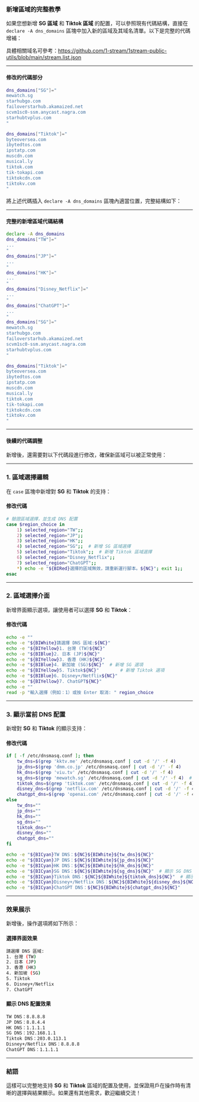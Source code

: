 ### **新增區域的完整教學**

如果您想新增 **SG 區域** 和 **Tiktok 區域** 的配置，可以參照現有代碼結構，直接在 `declare -A dns_domains` 區塊中加入新的區域及其域名清單。以下是完整的代碼增補：

具體相關域名可參考：https://github.com/1-stream/1stream-public-utils/blob/main/stream.list.json

---

#### **修改的代碼部分**

```bash
dns_domains["SG"]="
mewatch.sg
starhubgo.com
failoverstarhub.akamaized.net
scvm1sc0-ssm.anycast.nagra.com
starhubtvplus.com
"

dns_domains["Tiktok"]="
byteoversea.com
ibytedtos.com
ipstatp.com
muscdn.com
musical.ly
tiktok.com
tik-tokapi.com
tiktokcdn.com
tiktokv.com
"
```

將上述代碼插入 `declare -A dns_domains` 區塊內適當位置，完整結構如下：

---

#### **完整的新增區域代碼結構**

```bash
declare -A dns_domains
dns_domains["TW"]="
...
"
dns_domains["JP"]="
...
"
dns_domains["HK"]="
...
"
dns_domains["Disney_Netflix"]="
...
"
dns_domains["ChatGPT"]="
...
"
dns_domains["SG"]="
mewatch.sg
starhubgo.com
failoverstarhub.akamaized.net
scvm1sc0-ssm.anycast.nagra.com
starhubtvplus.com
"

dns_domains["Tiktok"]="
byteoversea.com
ibytedtos.com
ipstatp.com
muscdn.com
musical.ly
tiktok.com
tik-tokapi.com
tiktokcdn.com
tiktokv.com
"
```

---

#### **後續的代碼調整**

新增後，還需要對以下代碼段進行修改，確保新區域可以被正常使用：

---

### **1. 區域選擇邏輯**

在 `case` 區塊中新增對 **SG** 和 **Tiktok** 的支持：

#### 修改代碼

```bash
# 驗證區域選擇，並生成 DNS 配置
case $region_choice in
    1) selected_region="TW";;
    2) selected_region="JP";;
    3) selected_region="HK";;
    4) selected_region="SG";;  # 新增 SG 區域選擇
    5) selected_region="Tiktok";;  # 新增 Tiktok 區域選擇
    6) selected_region="Disney_Netflix";;
    7) selected_region="ChatGPT";;
    *) echo -e "${BIRed}選擇的區域無效，請重新運行腳本。${NC}"; exit 1;;
esac
```

---

### **2. 區域選擇介面**

新增界面顯示選項，讓使用者可以選擇 **SG** 和 **Tiktok**：

#### 修改代碼

```bash
echo -e ""
echo -e "${BIWhite}請選擇 DNS 區域:${NC}"
echo -e "${BIYellow}1. 台灣 (TW)${NC}"
echo -e "${BIBlue}2. 日本 (JP)${NC}"
echo -e "${BIYellow}3. 香港 (HK)${NC}"
echo -e "${BIBlue}4. 新加坡 (SG)${NC}"  # 新增 SG 選項
echo -e "${BIYellow}5. Tiktok${NC}"        # 新增 Tiktok 選項
echo -e "${BIBlue}6. Disney+/Netflix${NC}"
echo -e "${BIYellow}7. ChatGPT${NC}"
echo -e ""
read -p "輸入選擇（例如：1）或按 Enter 取消: " region_choice
```

---

### **3. 顯示當前 DNS 配置**

新增對 **SG** 和 **Tiktok** 的顯示支持：

#### 修改代碼

```bash
if [ -f /etc/dnsmasq.conf ]; then
    tw_dns=$(grep 'kktv.me' /etc/dnsmasq.conf | cut -d '/' -f 4)
    jp_dns=$(grep 'dmm.co.jp' /etc/dnsmasq.conf | cut -d '/' -f 4)
    hk_dns=$(grep 'viu.tv' /etc/dnsmasq.conf | cut -d '/' -f 4)
    sg_dns=$(grep 'mewatch.sg' /etc/dnsmasq.conf | cut -d '/' -f 4)  # 新增 SG DNS 顯示
    tiktok_dns=$(grep 'tiktok.com' /etc/dnsmasq.conf | cut -d '/' -f 4)  # 新增 Tiktok DNS 顯示
    disney_dns=$(grep 'netflix.com' /etc/dnsmasq.conf | cut -d '/' -f 4)
    chatgpt_dns=$(grep 'openai.com' /etc/dnsmasq.conf | cut -d '/' -f 4)
else
    tw_dns=""
    jp_dns=""
    hk_dns=""
    sg_dns=""
    tiktok_dns=""
    disney_dns=""
    chatgpt_dns=""
fi

echo -e "${BICyan}TW DNS：${NC}${BIWhite}${tw_dns}${NC}"
echo -e "${BICyan}JP DNS：${NC}${BIWhite}${jp_dns}${NC}"
echo -e "${BICyan}HK DNS：${NC}${BIWhite}${hk_dns}${NC}"
echo -e "${BICyan}SG DNS：${NC}${BIWhite}${sg_dns}${NC}"  # 顯示 SG DNS
echo -e "${BICyan}Tiktok DNS：${NC}${BIWhite}${tiktok_dns}${NC}"  # 顯示 Tiktok DNS
echo -e "${BICyan}Disney+/Netflix DNS：${NC}${BIWhite}${disney_dns}${NC}"
echo -e "${BICyan}ChatGPT DNS：${NC}${BIWhite}${chatgpt_dns}${NC}"
```

---

### **效果展示**

新增後，操作選項將如下所示：

#### 選擇界面效果

```bash
請選擇 DNS 區域:
1. 台灣 (TW)
2. 日本 (JP)
3. 香港 (HK)
4. 新加坡 (SG)
5. Tiktok
6. Disney+/Netflix
7. ChatGPT
```

#### 顯示 DNS 配置效果

```bash
TW DNS：8.8.8.8
JP DNS：8.8.4.4
HK DNS：1.1.1.1
SG DNS：192.168.1.1
Tiktok DNS：203.0.113.1
Disney+/Netflix DNS：8.8.8.8
ChatGPT DNS：1.1.1.1
```

---

### **結語**

這樣可以完整地支持 **SG** 和 **Tiktok** 區域的配置及使用，並保證用戶在操作時有清晰的選擇與結果顯示。如果還有其他需求，歡迎繼續交流！

